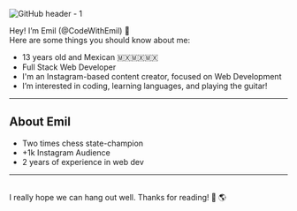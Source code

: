 ![GitHub header - 1](https://user-images.githubusercontent.com/96463540/150668260-8beb10a1-e9a1-46c5-b9e3-5e453c7f13f7.png)


Hey! I’m Emil (@CodeWithEmil) 👋 
   <br />
Here are some things you should know about me:
   <br />
   
   <ul>
      <li>13 years old and Mexican 🇲🇽🇲🇽🇲🇽</li>
      <li>Full Stack Web Developer</li>
      <li>I'm an Instagram-based content creator, focused on Web Development</li>
      <li>I’m interested in coding, learning languages, and playing the guitar!</li>
   </ul>
  

<hr />

<h2>About Emil</h2>
<ul>
   
   <li>Two times chess state-champion</li>
   <li>+1k Instagram Audience</li>
   <li>2 years of experience in web dev</li>
   
</ul>

<hr />

   <br />
I really hope we can hang out well. Thanks for reading! 🚀 🌎

<!--- 🌱 I’m currently learning VueJS, but I love to work with React
- 💞️ I’m looking to collaborate on every project you give me the opportunity to :D
- 📫 Find me on social media as CodeWithEmil.-->

<!---
CodeWithEmill/CodeWithEmill is a ✨ special ✨ repository because its `README.md` (this file) appears on your GitHub profile.
You can click the Preview link to take a look at your changes.
--->
